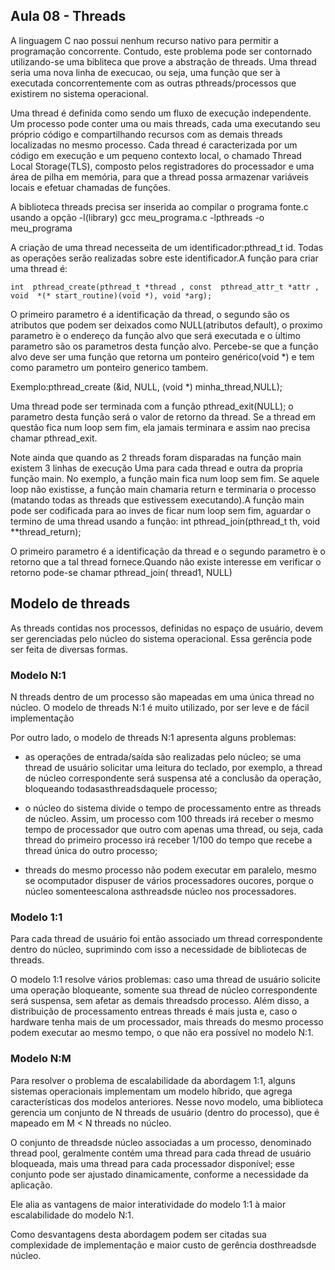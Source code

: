 ## Aula 08 - Threads

A linguagem C nao possui nenhum recurso nativo para  permitir a programação concorrente. Contudo, este problema pode ser contornado utilizando-se uma bibliteca que prove a abstração de threads.  Uma thread seria uma nova linha de execucao, ou seja, uma função que ser ́a executada concorrentemente com as outras pthreads/processos que existirem no sistema operacional.

Uma thread é definida como sendo um fluxo de execução independente. Um processo pode conter uma ou mais threads, cada uma executando seu próprio código e compartilhando recursos com as demais threads localizadas no mesmo processo. Cada thread é caracterizada por um código em execução e um pequeno contexto local, o chamado Thread Local Storage(TLS), composto pelos registradores do processador e uma área de pilha em memória, para que a thread possa armazenar variáveis locais e efetuar chamadas de funções.

A biblioteca threads precisa ser inserida ao compilar o programa fonte.c usando a opção -l(library) gcc meu_programa.c -lpthreads -o meu_programa

A criação de uma thread necesseita de um identificador:pthread_t id.  Todas as operações serão realizadas sobre este identificador.A função para criar uma thread é:

```
int  pthread_create(pthread_t *thread , const  pthread_attr_t *attr , void  *(* start_routine)(void *), void *arg);
```

O primeiro parametro é a identificação da thread, o segundo são os atributos que podem ser deixados como NULL(atributos default), o proximo parametro ́e o endereço da função alvo que será executada e o ́ultimo parametro são os parametros desta função alvo. Percebe-se que a função alvo deve ser uma função que retorna um ponteiro genérico(void *) e tem como parametro um ponteiro generico tambem.

Exemplo:pthread_create (&id, NULL, (void *) minha_thread,NULL);

Uma thread pode ser terminada com a função pthread_exit(NULL); o parametro desta função será o valor de retorno da thread. Se a thread em questão fica num loop sem fim, ela jamais terminara e assim nao precisa chamar pthread_exit.

Note ainda que quando as 2 threads foram disparadas na função main existem 3 linhas de execução  Uma para cada thread e outra da propria função main.  No exemplo, a função main fica num loop sem fim. Se aquele loop não existisse, a função main chamaria return e terminaria o processo (matando todas as threads que estivessem executando).A função main pode ser codificada para ao inves de ficar num loop sem fim, aguardar o termino de uma thread usando a função: int pthread_join(pthread_t th, void **thread_return);

O primeiro parametro é a identificação da thread e o segundo parametro  ́e o retorno que a tal thread fornece.Quando não existe interesse em verificar o retorno pode-se chamar pthread_join( thread1, NULL)

## Modelo de threads 

As threads contidas nos processos, definidas no espaço de usuário, devem ser gerenciadas pelo núcleo do sistema operacional. Essa gerência pode ser feita de diversas formas.

### Modelo N:1 

N threads dentro de um processo são mapeadas em uma única thread no núcleo. O modelo de threads N:1 é muito utilizado, por ser leve e de fácil implementação

Por outro lado, o modelo de threads N:1 apresenta alguns problemas:

- as operações de entrada/saída são realizadas pelo núcleo;  se uma thread de usuário  solicitar  uma  leitura  do  teclado,  por  exemplo,  a thread de  núcleo correspondente será suspensa até a conclusão da operação, bloqueando todasasthreadsdaquele processo;

- o núcleo do sistema divide o tempo de processamento entre as threads de núcleo. Assim, um processo com 100 threads irá receber o mesmo tempo de processador que outro com apenas uma thread, ou seja, cada thread do primeiro processo irá receber 1/100 do tempo que recebe a thread única do outro processo;

- threads do  mesmo  processo  não  podem  executar  em  paralelo,  mesmo  se  ocomputador dispuser de vários processadores oucores, porque o núcleo somenteescalona asthreadsde núcleo nos processadores.

### Modelo 1:1 

Para cada thread de usuário foi então associado um thread correspondente dentro do núcleo, suprimindo com isso a necessidade de bibliotecas de threads. 

O modelo 1:1 resolve vários problemas: caso uma thread de usuário solicite uma operação bloqueante, somente sua thread de núcleo correspondente será suspensa, sem afetar as demais threadsdo processo. Além disso, a distribuição de processamento entreas threads é mais justa e, caso o hardware tenha mais de um processador, mais threads do mesmo processo podem executar ao mesmo tempo, o que não era possível no modelo N:1.

### Modelo N:M

Para resolver o problema de escalabilidade da abordagem 1:1, alguns sistemas operacionais implementam um modelo híbrido, que agrega características dos modelos anteriores.  Nesse novo modelo, uma biblioteca gerencia um conjunto de N threads de usuário (dentro do processo), que é mapeado em M < N threads no núcleo.  

O conjunto de threadsde núcleo associadas a um processo, denominado thread pool, geralmente contém uma thread para cada thread de usuário bloqueada, mais uma thread para cada processador disponível; esse conjunto pode ser ajustado dinamicamente, conforme a necessidade da aplicação.

Ele alia as vantagens de maior interatividade do modelo 1:1 à maior escalabilidade do modelo N:1.

Como desvantagens desta abordagem podem ser citadas sua complexidade de implementação e maior custo de gerência dosthreadsde núcleo.

